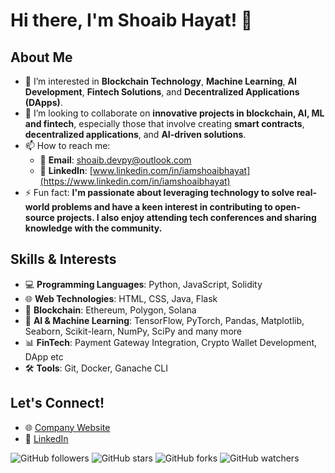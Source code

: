 # Hi there, I'm Shoaib Hayat! 👋

## About Me
- 👀 I’m interested in **Blockchain Technology**, **Machine Learning**, **AI Development**, **Fintech Solutions**, and **Decentralized Applications (DApps)**.
- 💞️ I’m looking to collaborate on **innovative projects in blockchain, AI, ML and fintech**, especially those that involve creating **smart contracts**, **decentralized applications**, and **AI-driven solutions**.
- 📫 How to reach me:
  - 📧 **Email**: [shoaib.devpy@outlook.com](mailto:shoaib.devpy@outlook.com)
  - 🔗 **LinkedIn**: [www.linkedin.com/in/iamshoaibhayat](https://www.linkedin.com/in/iamshoaibhayat)
- ⚡ Fun fact: **I'm passionate about leveraging technology to solve real-world problems and have a keen interest in contributing to open-source projects. I also enjoy attending tech conferences and sharing knowledge with the community.**

## Skills & Interests
- 💻 **Programming Languages**: Python, JavaScript, Solidity
- 🌐 **Web Technologies**: HTML, CSS, Java, Flask
- 🔗 **Blockchain**: Ethereum, Polygon, Solana
- 🧠 **AI & Machine Learning**: TensorFlow, PyTorch, Pandas, Matplotlib, Seaborn, Scikit-learn, NumPy, SciPy and many more
- 📊 **FinTech**: Payment Gateway Integration, Crypto Wallet Development, DApp etc
- 🛠 **Tools**: Git, Docker, Ganache CLI

## Let's Connect!
- 🌐 [Company Website](https://digitalcode.dev)
- 👔 [LinkedIn](https://linkedin.com/in/iamshoaibhayat)

![GitHub followers](https://img.shields.io/github/followers/shoaib-devpy?style=social)
![GitHub stars](https://img.shields.io/github/stars/shoaib-devpy/shoaib-devpy?style=social)
![GitHub forks](https://img.shields.io/github/forks/shoaib-devpy/shoaib-devpy?style=social)
![GitHub watchers](https://img.shields.io/github/watchers/shoaib-devpy/shoaib-devpy?style=social)




<!---
shoaib-devpy/shoaib-devpy is a ✨ special ✨ repository because its `README.md` (this file) appears on your GitHub profile.
You can click the Preview link to take a look at your changes.
--->
